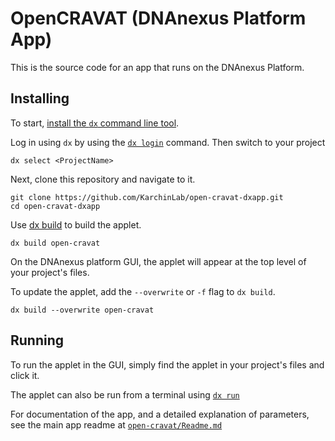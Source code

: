 # OpenCRAVAT (DNAnexus Platform App)

This is the source code for an app that runs on the DNAnexus Platform.

## Installing

To start, [install the `dx` command line tool](https://documentation.dnanexus.com/downloads#installing-the-python-sdk-and-command-line-tools).

Log in using `dx` by using the [`dx login`](https://documentation.dnanexus.com/getting-started/cli-quickstart#step-1-log-in) command. Then switch to your project 
```
dx select <ProjectName>
```

Next, clone this repository and navigate to it.
```
git clone https://github.com/KarchinLab/open-cravat-dxapp.git
cd open-cravat-dxapp
```

Use [dx build](https://documentation.dnanexus.com/user/helpstrings-of-sdk-command-line-utilities#build) to build the applet.

```
dx build open-cravat
```

On the DNAnexus platform GUI, the applet will appear at the top level of your project's files. 

To update the applet, add the `--overwrite` or `-f` flag to `dx build`.

```
dx build --overwrite open-cravat
```

## Running

To run the applet in the GUI, simply find the applet in your project's files and click it.

The applet can also be run from a terminal using [`dx run`](https://documentation.dnanexus.com/user/helpstrings-of-sdk-command-line-utilities#run)

For documentation of the app, and a detailed explanation of parameters, see the main app readme at [`open-cravat/Readme.md`](./open-cravat/Readme.md)
